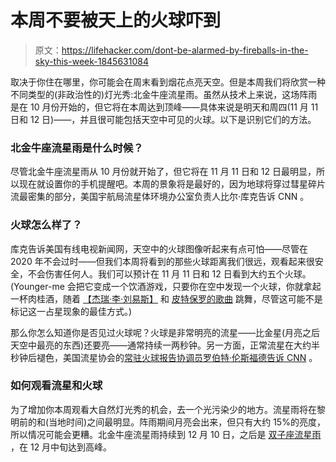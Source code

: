 # 本周不要被天上的火球吓到

> 原文：<https://lifehacker.com/dont-be-alarmed-by-fireballs-in-the-sky-this-week-1845631084>

取决于你住在哪里，你可能会在周末看到烟花点亮天空。但是本周我们将欣赏一种不同类型的(非政治性的)灯光秀:北金牛座流星雨。虽然从技术上来说，这场阵雨是在 10 月份开始的，但它将在本周达到顶峰——具体来说是明天和周四(11 月 11 日和 12 日)——，并且很可能包括天空中可见的火球。以下是识别它们的方法。



### 北金牛座流星雨是什么时候？

尽管北金牛座流星雨从 10 月份就开始了，但它将在 11 月 11 日和 12 日最明显，所以现在就设置你的手机提醒吧。本周的景象将是最好的，因为地球将穿过彗星碎片流最密集的部分，美国宇航局流星体环境办公室负责人比尔·库克告诉 CNN 。

### 火球怎么样了？

库克告诉美国有线电视新闻网，天空中的火球图像听起来有点可怕——尽管在 2020 年不会过时——但我们本周将看到的那些火球距离我们很远，观看起来很安全，不会伤害任何人。我们可以预计在 11 月 11 日和 12 日看到大约五个火球。(Younger-me 会把它变成一个饮酒游戏，只要你在空中发现一个火球，你就拿起一杯肉桂酒，随着 [【杰瑞·李·刘易斯】](https://www.youtube.com/watch?v=7IjgZGhHrYY) 和 [皮特保罗的歌曲](https://www.youtube.com/watch?v=HMqgVXSvwGo) 跳舞，尽管这可能不是标记这一占星现象的最佳方式。)

那么你怎么知道你是否见过火球呢？火球是非常明亮的流星——比金星(月亮之后天空中最亮的东西)还要亮——通常持续一两秒钟。另一方面，正常流星在大约半秒钟后褪色，美国流星协会的[常驻火球报告协调员罗伯特·伦斯福德告诉 CNN](https://www.cnn.com/2020/11/10/world/taurid-meteor-shower-peak-scn-trnd/index.html) 。

### 如何观看流星和火球

为了增加你本周观看大自然灯光秀的机会，去一个光污染少的地方。流星雨将在黎明前的和(当地时间)之间最明显。阵雨期间月亮会出来，但只有大约 15%的亮度，所以情况可能会更糟。北金牛座流星雨持续到 12 月 10 日，之后是 [双子座流星雨](https://www.almanac.com/content/what-are-geminids-geminid-meteor-shower) ，在 12 月中旬达到高峰。